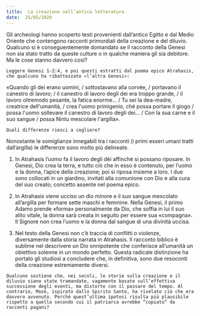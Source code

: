 ```yaml
---
title:  La creazione nell’antica letteratura
date:  25/05/2020
---
```


Gli archeologi hanno scoperto testi provenienti dall’antico Egitto e dal Medio Oriente che contengono racconti primordiali della creazione e del diluvio. Qualcuno si è conseguentemente domandato se il racconto della Genesi non sia stato tratto da queste culture o in qualche maniera gli sia debitore. Ma le cose stanno davvero così?

`Leggere Genesi 1-2:4, e poi questi estratti dal poema epico Atrahasis, che qualcuno ha ribattezzato «l’altra Genesi»:`

«Quando gli dei erano uomini, / sottostavano alla corvée, / portavano il canestro di lavoro; / il canestro di lavoro degli dei era troppo grande, / il lavoro oltremodo pesante, la fatica enorme… / Tu sei la dea-madre, creatrice dell'umanità, / crea l'uomo primigenio, ché possa portare il giogo / possa l'uomo sollevare il canestro di lavoro degli dei… / Con la sua carne e il suo sangue / possa Nintu mescolare l'argilla».

`Quali differenze riesci a cogliere?`

Nonostante le somiglianze innegabili tra i racconti (i primi esseri umani tratti dall’argilla) le differenze sono molto più delineate.

1. In Atrahasis l’uomo fa il lavoro degli dèi affinché si possano riposare. In Genesi, Dio crea la terra, e tutto ciò che in esso è contenuto, per l’uomo e la donna, l’apice della creazione; poi si riposa insieme a loro. I due sono collocati in un giardino, invitati alla comunione con Dio e alla cura del suo creato; concetto assente nel poema epico.

2. In Atrahasis viene ucciso un dio minore e il suo sangue mescolato all’argilla per formare sette maschi e femmine. Nella Genesi, il primo Adamo prende «forma» personalmente da Dio, che soffia in lui il suo alito vitale, la donna sarà creata in seguito per essere sua «compagna». Il Signore non crea l’uomo e la donna dal sangue di una divinità uccisa.

3. Nel testo della Genesi non c’è traccia di conflitti o violenze, diversamente dalla storia narrata in Atrahasis. Il racconto biblico è sublime nel descrivere un Dio onnipotente che conferisce all’umanità un obiettivo solenne in un mondo perfetto. Questa radicale distinzione ha portato gli studiosi a concludere che, in definitiva, sono due resoconti della creazione estremamente diversi.

`Qualcuno sostiene che, nei secoli, le storie sulla creazione e il diluvio siano state tramandate, vagamente basate sull’effettiva successione degli eventi, ma distorte con il passare del tempo. Al contrario, Mosè, ispirato dallo Spirito Santo, ha rivelato ciò che era davvero avvenuto. Perché quest’ultima ipotesi risulta più plausibile rispetto a quella secondo cui il patriarca avrebbe “copiato” da racconti pagani?`